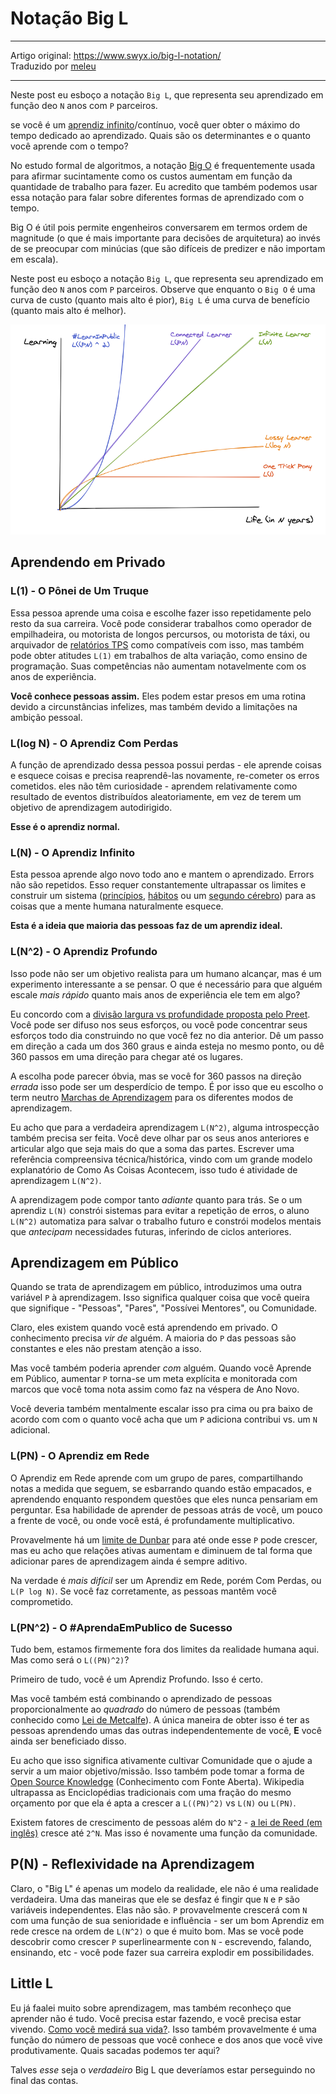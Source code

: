 # Notação Big L

---

Artigo original: <https://www.swyx.io/big-l-notation/>\
Traduzido por [meleu](https://github.com/meleu)

---

Neste post eu esboço a notação `Big L`, que representa seu aprendizado em função deo `N` anos com `P` parceiros.

se você é um [aprendiz infinito](aprendiz-infinito.md)/contínuo, você quer obter o máximo do tempo dedicado ao aprendizado. Quais são os determinantes e o quanto você aprende com o tempo?

No estudo formal de algoritmos, a notação [Big O](https://pt.wikipedia.org/wiki/Grande-O) é frequentemente usada para afirmar sucintamente como os custos aumentam em função da quantidade de trabalho para fazer. Eu acredito que também podemos usar essa notação para falar sobre diferentes formas de aprendizado com o tempo.

Big O é útil pois permite engenheiros conversarem em termos ordem de magnitude (o que é mais importante para decisões de arquitetura) ao invés de se preocupar com minúcias (que são difíceis de predizer e não importam em escala).

Neste post eu esboço a notação `Big L`, que representa seu aprendizado em função deo `N` anos com `P` parceiros. Observe que enquanto o `Big O` é uma curva de custo (quanto mais alto é pior), `Big L` é uma curva de benefício (quanto mais alto é melhor).

![](img/big-l-curve.png)


## Aprendendo em Privado

### L(1) - O Pônei de Um Truque

Essa pessoa aprende uma coisa e escolhe fazer isso repetidamente pelo resto da sua carreira. Você pode considerar trabalhos como operador de empilhadeira, ou motorista de longos percursos, ou motorista de táxi, ou arquivador de [relatórios TPS](https://en.wikipedia.org/wiki/TPS_report) como compatíveis com isso, mas também pode obter atitudes `L(1)` em trabalhos de alta variação, como ensino de programação. Suas competências não aumentam notavelmente com os anos de experiência.

**Você conhece pessoas assim.** Eles podem estar presos em uma rotina devido a circunstâncias infelizes, mas também devido a limitações na ambição pessoal.

### L(log N) - O Aprendiz Com Perdas

A função de aprendizado dessa pessoa possui perdas - ele aprende coisas e esquece coisas e precisa reaprendê-las novamente, re-cometer os erros cometidos. eles não têm curiosidade - aprendem relativamente como resultado de eventos distribuídos aleatoriamente, em vez de terem um objetivo de aprendizagem autodirigido.

**Esse é o aprendiz normal.**

### L(N) - O Aprendiz Infinito

Esta pessoa aprende algo novo todo ano e mantem o aprendizado. Errors não são repetidos. Esso requer constantemente ultrapassar os limites e construir um sistema ([princípios](https://www.principles.com/), [hábitos](https://jamesclear.com/habits) ou um [segundo cérebro](https://www.buildingasecondbrain.com/)) para as coisas que a mente humana naturalmente esquece.

**Esta é a ideia que maioria das pessoas faz de um aprendiz ideal.**


### L(N^2) - O Aprendiz Profundo

Isso pode não ser um objetivo realista para um humano alcançar, mas é um experimento interessante a se pensar. O que é necessário para que alguém escale *mais rápido* quanto mais anos de experiência ele tem em algo?

Eu concordo com a [divisão largura vs profundidade proposta pelo Preet](https://twitter.com/preetster/status/1226768072343638021). Você pode ser difuso nos seus esforços, ou você pode concentrar seus esforços todo dia construindo no que você fez no dia anterior. Dê um passo em direção a cada um dos 360 graus e ainda esteja no mesmo ponto, ou dê 360 passos em uma direção para chegar até os lugares.

A escolha pode parecer óbvia, mas se você for 360 passos na direção *errada* isso pode ser um desperdício de tempo. É por isso que eu escolho o term neutro [Marchas de Aprendizagem](marchas-de-aprendizagem.md) para os diferentes modos de aprendizagem.

Eu acho que para a verdadeira aprendizagem `L(N^2)`, alguma introspecção também precisa ser feita. Você deve olhar par os seus anos anteriores e articular algo que seja mais do que a soma das partes. Escrever uma referência compreensiva técnica/histórica, vindo com um grande modelo explanatório de Como As Coisas Acontecem, isso tudo é atividade de aprendizagem `L(N^2)`.

A aprendizagem pode compor tanto *adiante* quanto para trás. Se o um aprendiz `L(N)` constrói sistemas para evitar a repetição de erros, o aluno `L(N^2)` automatiza para salvar o trabalho futuro e constrói modelos mentais que *antecipam* necessidades futuras, inferindo de ciclos anteriores.


## Aprendizagem em Público

Quando se trata de aprendizagem em público, introduzimos uma outra variável `P` à aprendizagem. Isso significa qualquer coisa que você queira que signifique - "Pessoas", "Pares", "Possívei Mentores", ou Comunidade.

Claro, eles existem quando você está aprendendo em privado. O conhecimento precisa *vir de* alguém. A maioria do `P` das pessoas são constantes e eles não prestam atenção a isso.

Mas você também poderia aprender *com* alguém. Quando você Aprende em Público, aumentar `P` torna-se um meta explícita e monitorada com marcos que você toma nota assim como faz na véspera de Ano Novo.

Você deveria também mentalmente escalar isso pra cima ou pra baixo de acordo com com o quanto você acha que um `P` adiciona contribui vs. um `N` adicional.

### L(PN) - O Aprendiz em Rede

O Aprendiz em Rede aprende com um grupo de pares, compartilhando notas a medida que seguem, se esbarrando quando estão empacados, e aprendendo enquanto respondem questões que eles nunca pensariam em perguntar. Esa habilidade de aprender de pessoas atrás de você, um pouco a frente de você, ou onde você está, é profundamente multiplicativo.

Provavelmente há um [limite de Dunbar](https://pt.wikipedia.org/wiki/N%C3%BAmero_de_Dunbar) para até onde esse `P` pode crescer, mas eu acho que relações ativas aumentam e diminuem de tal forma que adicionar pares de aprendizagem ainda é sempre aditivo.

Na verdade é *mais difícil* ser um Aprendiz em Rede, porém Com Perdas, ou `L(P log N)`. Se você faz corretamente, as pessoas mantêm você comprometido.


### L(PN^2) - O #AprendaEmPublico de Sucesso

Tudo bem, estamos firmemente fora dos limites da realidade humana aqui. Mas como será o `L((PN)^2)`?

Primeiro de tudo, você é um Aprendiz Profundo. Isso é certo.

Mas você também está combinando o aprendizado de pessoas proporcionalmente ao *quadrado* do número de pessoas (também conhecido como [Lei de Metcalfe](https://pt.wikipedia.org/wiki/Lei_de_Metcalfe)). A única maneira de obter isso é ter as pessoas aprendendo umas das outras independentemente de você, **E** você ainda ser beneficiado disso.

Eu acho que isso significa ativamente cultivar Comunidade que o ajude a servir a um maior objetivo/missão. Isso também pode tomar a forma de [Open Source Knowledge](https://www.swyx.io/speaking/sedaily-nocode) (Conhecimento com Fonte Aberta). Wikipedia ultrapassa as Enciclopédias tradicionais com uma fração do mesmo orçamento por que ela é apta a crescer a `L((PN)^2)` vs `L(N)` ou `L(PN)`.

Existem fatores de crescimento de pessoas além do `N^2` - [a lei de Reed (em inglês)](https://en.wikipedia.org/wiki/Reed%27s_law) cresce até `2^N`. Mas isso é novamente uma função da comunidade.


## P(N) - Reflexividade na Aprendizagem

Claro, o "Big L" é apenas um modelo da realidade, ele não é uma realidade verdadeira. Uma das maneiras que ele se desfaz é fingir que `N` e `P` são variáveis independentes. Elas não são. `P` provavelmente crescerá com `N` com uma função de sua senioridade e influência - ser um bom Aprendiz em rede cresce na ordem de `L(N^2)` o que é muito bom. Mas se você pode descobrir como crescer `P` superlinearmente con `N` - escrevendo, falando, ensinando, etc - você pode fazer sua carreira explodir em possibilidades.


## Little L

Eu já faalei muito sobre aprendizagem, mas também reconheço que aprender não é tudo. Você precisa estar fazendo, e você precisa estar vivendo. [Como você medirá sua vida?](https://hbr.org/2010/07/how-will-you-measure-your-life). Isso também provavelmente é uma função do número de pessoas que você conhece e dos anos que você vive produtivamente. Quais sacadas podemos ter aqui?

Talves *esse* seja o *verdadeiro* Big L que deveríamos estar perseguindo no final das contas.

